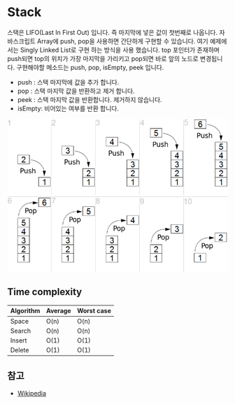 # Stack
스택은 LIFO(Last In First Out) 입니다. 즉 마지막에 넣은 값이 첫번째로 나옵니다.
자바스크립트 Array에 push, pop을 사용하면 간단하게 구현할 수 있습니다.
여기 예제에서는 Singly Linked List로 구현 하는 방식을 사용 했습니다.
top 포인터가 존재하며 push되면 top의 위치가 가장 마지막을 가리키고 pop되면 바로 앞의 노드로 변경됩니다.
구현해야할 메소드는 push, pop, isEmpty, peek 입니다.

- push : 스택 마지막에 값을 추가 합니다.
- pop : 스택 마지막 값을 반환하고 제거 합니다.
- peek : 스택 마지막 값을 반환합니다. 제거하지 않습니다.
- isEmpty: 비어있는 여부를 반환 합니다.

![wikipedia-stack](../../img/stack.png)

## Time complexity
Algorithm | Average | Worst case
----------|---------|----------
Space     | O(n)    | O(n)
Search    | O(n)    | O(n)
Insert    | O(1)    | O(1)
Delete    | O(1)    | O(1)

## 참고
- [Wikipedia](https://en.wikipedia.org/wiki/Stack_(abstract_data_type))